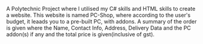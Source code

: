 A Polytechnic Project where I utilised my C# skills and HTML skills to create a website. This website is named PC-Shop, where according to the user's budget, it leaads you to a pre-built PC, with addons. A summary of the order is given where the Name, Contact Info, Address, Delivery Data and the PC addon(s) if any and the total price is given(inclusive of gst).
